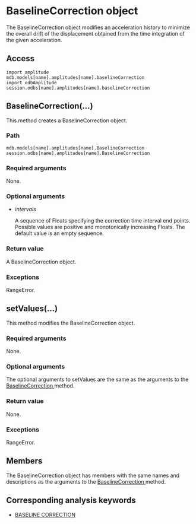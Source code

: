# BaselineCorrection object

The BaselineCorrection object modifies an acceleration history to minimize the overall drift of the displacement obtained from the time integration of the given acceleration.

## Access

```
import amplitude
mdb.models[name].amplitudes[name].baselineCorrection
import odbAmplitude
session.odbs[name].amplitudes[name].baselineCorrection
```

## BaselineCorrection(...)



This method creates a BaselineCorrection object.



### Path

```
mdb.models[name].amplitudes[name].BaselineCorrection
session.odbs[name].amplitudes[name].BaselineCorrection
```

### Required arguments

None.

### Optional arguments

- *intervals*

  A sequence of Floats specifying the correction time interval end points. Possible values are positive and monotonically increasing Floats. The default value is an empty sequence.

### Return value

A BaselineCorrection object.

### Exceptions

RangeError.



## setValues(...)



This method modifies the BaselineCorrection object.



### Required arguments

None.

### Optional arguments

The optional arguments to setValues are the same as the arguments to the [BaselineCorrection ](https://help.3ds.com/2022/english/DSSIMULIA_Established/SIMACAEKERRefMap/simaker-c-baselinecorrectionpyc.htm?ContextScope=all#simaker-baselinecorrectionbaselinecorrectionpyc)method.

### Return value

None.

### Exceptions

RangeError.



## Members

The BaselineCorrection object has members with the same names and descriptions as the arguments to the [BaselineCorrection ](https://help.3ds.com/2022/english/DSSIMULIA_Established/SIMACAEKERRefMap/simaker-c-baselinecorrectionpyc.htm?ContextScope=all#simaker-baselinecorrectionbaselinecorrectionpyc)method.



## Corresponding analysis keywords

- [BASELINE CORRECTION](https://help.3ds.com/2022/english/DSSIMULIA_Established/SIMACAEKEYRefMap/simakey-r-baselinecorrection.htm?ContextScope=all#simakey-r-baselinecorrection)